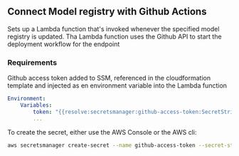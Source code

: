 ## Connect Model registry with Github Actions

Sets up a Lambda function that's invoked whenever the specified model registry is updated. Tha Lambda function uses the Github API to start the deployment workflow for the endpoint

### Requirements

Github access token added to SSM, referenced in the cloudformation template and injected as en environment variable into the Lambda function

```yaml
Environment:
    Variables:
        token: "{{resolve:secretsmanager:github-access-token:SecretString}}"
        ...
```

To create the secret, either use the AWS Console or the AWS cli:

```bash
aws secretsmanager create-secret --name github-access-token --secret-string 'ACCESS_TOKEN_GOES_HERE'
```
